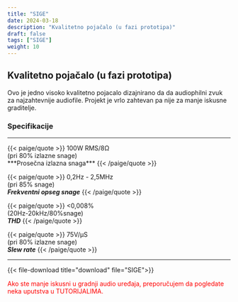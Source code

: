 ```yaml
---
title: "SIGE"
date: 2024-03-18
description: "Kvalitetno pojačalo (u fazi prototipa)"
draft: false
tags: ["SIGE"]
weight: 10
---
```

## Kvalitetno pojačalo (u fazi prototipa)

Ovo je jedno visoko kvalitetno pojacalo dizajnirano da da audiophilni zvuk za najzahtevnije audiofile. Projekt je vrlo zahtevan pa nije za manje iskusne graditelje.

### Specifikacije
<hr>
{{< paige/quote >}}
100W RMS/8Ω<br>(pri 80% izlazne snage)<br>***Prosečna izlazna snaga***
{{< /paige/quote >}}

{{< paige/quote >}}
0,2Hz - 2,5MHz<br>(pri 85% snage)<br>***Frekventni opseg snage***
{{< /paige/quote >}}

{{< paige/quote >}}
<0,008%<br>(20Hz-20kHz/80%snage)<br>***THD***
{{< /paige/quote >}}

{{< paige/quote >}}
75V/μS<br>(pri 80% izlazne snage)<br>***Slew rate***
{{< /paige/quote >}}
<hr>

{{< file-download title="download" file="SIGE">}}

<p style="color: red;" class="text-center">Ako ste manje iskusni u gradnji audio uređaja, preporučujem da pogledate neka uputstva u TUTORIJALIMA.</p>

